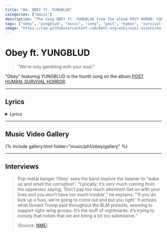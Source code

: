 ```yaml
---
title: "04. OBEY ft. YUNGBLUD"
categories: ["music"]
description: "The song OBEY ft. YUNGBLUD from the album POST HUMAN: SURVIVAL HORROR."
tags: ["obey", "yungblud", "music", "song", "post", "human", "survival", "horror"]
image: "https://raw.githubusercontent.com/bmth-arg-wiki/wiki-assets/main/music/ph1/album_cover_300.jpg"
---
```

# Obey ft. YUNGBLUD

> "We're only gambling with your soul."

"Obey" featuring YUNGBLUD is the fourth song on the album [POST HUMAN: SURVIVAL HORROR](ph-survival-horror).

***

## Lyrics

<details class="lyrics">
    <summary>Lyrics</summary>

Another day another post-traumatic order/
(Brainwashed and feeling fine)/
I bit off more than I could chew when I looked closer/
So I stabbed a fork in my eye/
think I’m losing my fucking mind/
Don’t know where to turn, now I’m blind/
Destroy yourself it feels so good to fade away/
Why, d’you want to hurt yourself?/
Die, for something else?/
Don’t let your conscience get in the way/

Obey/
We hope you have a lovely day/
Obey/
You don’t want us to come out and play/
Away, now now/
There’s nothing to see here/
It’s under control/
We’re only gambling with your soul/
Obey/
Whatever you do, just don’t wake up and smell the corruption/

Another day another systematic nightmare/
Commemorate a wonderful life/
Bite me first I’ll bite you back/
Melodramatic laughter/
I stabbed a knife in my eye/
Think I’m out my fucking mind/
Brainwashed and I’m feeling fine/ 
Destroy yourself it feels too good to fade away/
Why, do I want to hurt myself?/
Should I die for something else?/
I let my conscience get in the way/

Obey/
We hope you have a lovely day/
Obey/
You don’t want us to come out and play/
Away, now now/
There’s nothing to see here/
It’s under control/
We’re only gambling with your soul/
Obey/
Whatever you do, just don’t wake up and smell the corruption/

When your freedom is lethal/
Tell me how you’re going to hurt yourself/
You call yourselves peaceful/
you monsters are people/

you fucking monsters are people/
Obey/
We’re gonna show you how to behave/
Obey/
It’s nicer when you can’t see the chains.

(Source: Obey music video description)

</details>

***

## Music Video Gallery

{% include gallery.html folder="music/ph1/obey/gallery" %}

***

## Interviews

> Pop-metal banger ‘Obey’ sees the band implore the listener to “wake up and smell the
> corruption”. “Lyrically, it’s very much coming from the oppressor saying, ‘Don’t pay
> too much attention! Get on with your lives and you won’t have too much trouble',” he
> explains. “‘If you do kick up a fuss, we’re going to come out and put you right.’
> It echoes what Donald Trump said throughout the BLM protests, seeming to support
> right-wing groups. It’s the stuff of nightmares. It’s trying to convey that notion
> that we are being a bit too submissive.”
>
> (Source: [NME](https://www.nme.com/big-reads/bring-me-the-horizon-cover-interview-2020-post-human-survival-horror-2804768))